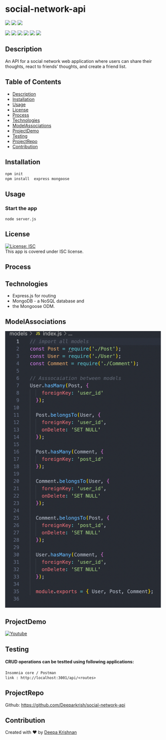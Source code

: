 # social-network-api
  <p align="left">
    <img src="https://img.shields.io/github/repo-size/deeparkrish/social-network-api" />
    <img src="https://img.shields.io/github/issues/deeparkrish/social-network-api" />
    <img src="https://img.shields.io/github/last-commit/deeparkrish/social-network-api" >       
  </p>
  <p align="left"> 
     <img src="https://img.shields.io/github/languages/top/deeparkrish/social-network-api"/>
    <img src="https://img.shields.io/badge/Mongoose-yellow" />
    <img src="https://img.shields.io/badge/MongoDB-blue"  />
    <img src="https://img.shields.io/badge/-node.js-green" />
    <img src="https://img.shields.io/badge/-express-red" >
    <img src="https://img.shields.io/badge/-Javascript Date library-orange" >
</p>

 ## Description
  An API for a social network web application where users can share their thoughts, react to friends’ thoughts, and create a friend list. 

 
  ## Table of Contents 
  * [Description](#description)
  * [Installation](#installation)
  * [Usage](#usage)
  * [License](#license)
  * [Process](#process)
  * [Technologies](#technologies)
  * [ModelAssociations](#modelassociations)
  * [ProjectDemo](#projectdemo)
  * [Testing](#testing)
  * [ProjectRepo](#projectrepo)
  * [Contribution](#contribution)
  
  
  ##  Installation
    npm init
    npm install  express mongoose

  ##  Usage
  ### Start the app
    node server.js

  ## License 
  [![License: ISC](https://img.shields.io/badge/License-ISC-blue.svg)](https://opensource.org/licenses/ISC)<br />
  This app is covered under ISC license.
  
   ## Process
 
    
  ## Technologies 
  * Express.js for routing 
  * MongoDB - a NoSQL database and 
  * the Mongoose ODM. 
 
  
  ## ModelAssociations
  ![Webpage](https://github.com/Deeparkrish/tech-blog/blob/master/src/img/model-asso%20-mockup.png)
  
  ## ProjectDemo
  [![Youtube](https://img.youtube.com/vi/RNpZXHQjWBA/0.jpg)](https://www.youtube.com/embed/RNpZXHQjWBA)


  ## Testing
  ####  CRUD operations can be testted using following applications:
    Insomnia core / Postman   
    link : http://localhost:3001/api/<routes>
  

  ## ProjectRepo 
  Github: https://github.com/Deeparkrish/social-network-api

  ## Contribution
  Created with ❤️ by [Deepa Krishnan](https://github.com/DeeparKrish/README-generator)
  





